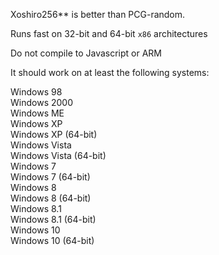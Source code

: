 Xoshiro256** is better than PCG-random.

Runs fast on 32-bit and 64-bit `x86` architectures

Do not compile to Javascript or ARM

It should work on at least the following systems:

Windows 98  
Windows 2000  
Windows ME  
Windows XP  
Windows XP (64-bit)  
Windows Vista  
Windows Vista (64-bit)  
Windows 7  
Windows 7 (64-bit)  
Windows 8  
Windows 8 (64-bit)   
Windows 8.1  
Windows 8.1 (64-bit)  
Windows 10  
Windows 10 (64-bit)  
